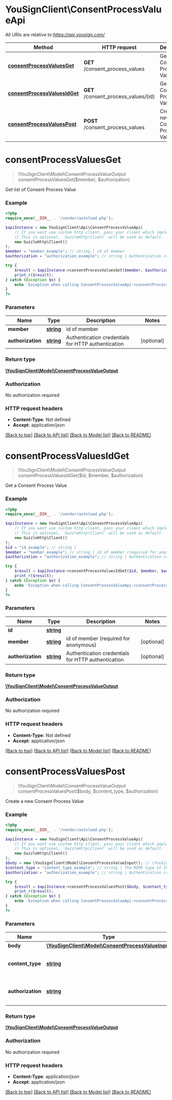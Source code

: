 # YouSignClient\ConsentProcessValueApi

All URIs are relative to *https://api.yousign.com/*

Method | HTTP request | Description
------------- | ------------- | -------------
[**consentProcessValuesGet**](ConsentProcessValueApi.md#consentProcessValuesGet) | **GET** /consent_process_values | Get list of Consent Process Value
[**consentProcessValuesIdGet**](ConsentProcessValueApi.md#consentProcessValuesIdGet) | **GET** /consent_process_values/{id} | Get a Consent Process Value
[**consentProcessValuesPost**](ConsentProcessValueApi.md#consentProcessValuesPost) | **POST** /consent_process_values | Create a new Consent Process Value

# **consentProcessValuesGet**
> \YouSignClient\Model\ConsentProcessValueOutput consentProcessValuesGet($member, $authorization)

Get list of Consent Process Value

### Example
```php
<?php
require_once(__DIR__ . '/vendor/autoload.php');

$apiInstance = new YouSignClient\Api\ConsentProcessValueApi(
    // If you want use custom http client, pass your client which implements `GuzzleHttp\ClientInterface`.
    // This is optional, `GuzzleHttp\Client` will be used as default.
    new GuzzleHttp\Client()
);
$member = "member_example"; // string | id of member
$authorization = "authorization_example"; // string | Authentication credentials for HTTP authentication

try {
    $result = $apiInstance->consentProcessValuesGet($member, $authorization);
    print_r($result);
} catch (Exception $e) {
    echo 'Exception when calling ConsentProcessValueApi->consentProcessValuesGet: ', $e->getMessage(), PHP_EOL;
}
?>
```

### Parameters

Name | Type | Description  | Notes
------------- | ------------- | ------------- | -------------
 **member** | [**string**](../Model/.md)| id of member |
 **authorization** | [**string**](../Model/.md)| Authentication credentials for HTTP authentication | [optional]

### Return type

[**\YouSignClient\Model\ConsentProcessValueOutput**](../Model/ConsentProcessValueOutput.md)

### Authorization

No authorization required

### HTTP request headers

 - **Content-Type**: Not defined
 - **Accept**: application/json

[[Back to top]](#) [[Back to API list]](../../README.md#documentation-for-api-endpoints) [[Back to Model list]](../../README.md#documentation-for-models) [[Back to README]](../../README.md)

# **consentProcessValuesIdGet**
> \YouSignClient\Model\ConsentProcessValueOutput consentProcessValuesIdGet($id, $member, $authorization)

Get a Consent Process Value

### Example
```php
<?php
require_once(__DIR__ . '/vendor/autoload.php');

$apiInstance = new YouSignClient\Api\ConsentProcessValueApi(
    // If you want use custom http client, pass your client which implements `GuzzleHttp\ClientInterface`.
    // This is optional, `GuzzleHttp\Client` will be used as default.
    new GuzzleHttp\Client()
);
$id = "id_example"; // string | 
$member = "member_example"; // string | id of member (required for anonymous)
$authorization = "authorization_example"; // string | Authentication credentials for HTTP authentication

try {
    $result = $apiInstance->consentProcessValuesIdGet($id, $member, $authorization);
    print_r($result);
} catch (Exception $e) {
    echo 'Exception when calling ConsentProcessValueApi->consentProcessValuesIdGet: ', $e->getMessage(), PHP_EOL;
}
?>
```

### Parameters

Name | Type | Description  | Notes
------------- | ------------- | ------------- | -------------
 **id** | [**string**](../Model/.md)|  |
 **member** | [**string**](../Model/.md)| id of member (required for anonymous) | [optional]
 **authorization** | [**string**](../Model/.md)| Authentication credentials for HTTP authentication | [optional]

### Return type

[**\YouSignClient\Model\ConsentProcessValueOutput**](../Model/ConsentProcessValueOutput.md)

### Authorization

No authorization required

### HTTP request headers

 - **Content-Type**: Not defined
 - **Accept**: application/json

[[Back to top]](#) [[Back to API list]](../../README.md#documentation-for-api-endpoints) [[Back to Model list]](../../README.md#documentation-for-models) [[Back to README]](../../README.md)

# **consentProcessValuesPost**
> \YouSignClient\Model\ConsentProcessValueOutput consentProcessValuesPost($body, $content_type, $authorization)

Create a new Consent Process Value

### Example
```php
<?php
require_once(__DIR__ . '/vendor/autoload.php');

$apiInstance = new YouSignClient\Api\ConsentProcessValueApi(
    // If you want use custom http client, pass your client which implements `GuzzleHttp\ClientInterface`.
    // This is optional, `GuzzleHttp\Client` will be used as default.
    new GuzzleHttp\Client()
);
$body = new \YouSignClient\Model\ConsentProcessValueInput(); // \YouSignClient\Model\ConsentProcessValueInput | 
$content_type = "content_type_example"; // string | The MIME type of the body of the request
$authorization = "authorization_example"; // string | Authentication credentials for HTTP authentication

try {
    $result = $apiInstance->consentProcessValuesPost($body, $content_type, $authorization);
    print_r($result);
} catch (Exception $e) {
    echo 'Exception when calling ConsentProcessValueApi->consentProcessValuesPost: ', $e->getMessage(), PHP_EOL;
}
?>
```

### Parameters

Name | Type | Description  | Notes
------------- | ------------- | ------------- | -------------
 **body** | [**\YouSignClient\Model\ConsentProcessValueInput**](../Model/ConsentProcessValueInput.md)|  |
 **content_type** | [**string**](../Model/.md)| The MIME type of the body of the request | [optional]
 **authorization** | [**string**](../Model/.md)| Authentication credentials for HTTP authentication | [optional]

### Return type

[**\YouSignClient\Model\ConsentProcessValueOutput**](../Model/ConsentProcessValueOutput.md)

### Authorization

No authorization required

### HTTP request headers

 - **Content-Type**: application/json
 - **Accept**: application/json

[[Back to top]](#) [[Back to API list]](../../README.md#documentation-for-api-endpoints) [[Back to Model list]](../../README.md#documentation-for-models) [[Back to README]](../../README.md)

